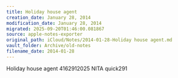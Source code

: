 ```yaml
---
title: Holiday house agent
creation_date: January 28, 2014
modification_date: January 28, 2014
migrated: 2025-09-20T01:46:00.081867
source: apple-notes-exporter
original_path: iCloud/Notes/2014-01-28-Holiday house agent.md
vault_folder: Archive/old-notes
filename_date: 2014-01-28
---
```



Holiday house agent
4162912025
NITA
quick291
